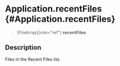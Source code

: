 Application.recentFiles {#Application.recentFiles}
=======================

> [FileArray]{role="ref"} **recentFiles**

Description
-----------

Files in the Recent Files list.
